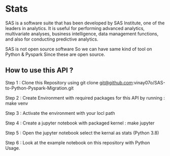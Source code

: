 # Stats

SAS is a software suite that has been developed by SAS Institute, one of the leaders in analytics. It is useful for performing advanced analytics, multivariate analyses, business intelligence, data management functions, and also for conducting predictive analytics. 

SAS is not open source software So we can have same kind of tool on Python & Pyspark Since these are open source. 

## How to use this API ?

Step 1 : Clone this Repository using git clone git@github.com:vinay07o/SAS-to-Python-Pyspark-Migration.git

Step 2 : Create Environment with required packages for this API by running : make venv

Step 3 : Activate the environment with your locl path

Step 4 : Create a jupyter notebook with packaged kernel : make jupyter

Step 5 : Open the jupyter notebook  select the kernal as stats (Python 3.8)

Step 6 : Look at the example notebook on this repository with Python Usage.